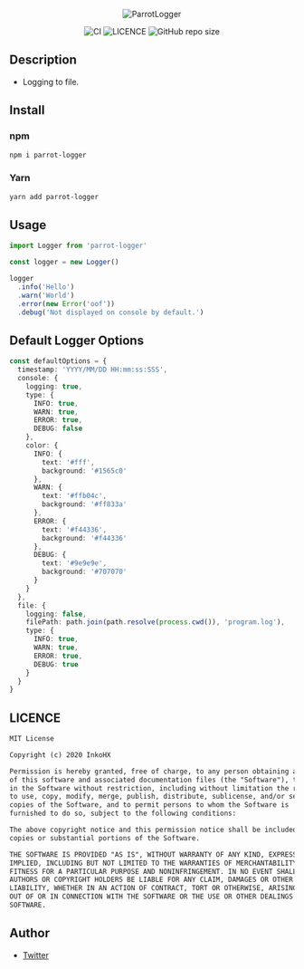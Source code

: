 <div
  align="center"
>

![ParrotLogger](https://github.com/InkoHX/parrot-logger/blob/master/media/ParrotLogger.png?raw=true)

![CI](https://github.com/InkoHX/parrot-logger/workflows/CI/badge.svg)
![LICENCE](https://img.shields.io/github/license/InkoHX/logger-renew?label=LICENCE&style=flat-square)
![GitHub repo size](https://img.shields.io/github/repo-size/InkoHX/logger-renew)

</div>

## Description

- Logging to file.

## Install

### npm

```bash
npm i parrot-logger
```

### Yarn

```bash
yarn add parrot-logger
```

## Usage

```ts
import Logger from 'parrot-logger'

const logger = new Logger()

logger
  .info('Hello')
  .warn('World')
  .error(new Error('oof'))
  .debug('Not displayed on console by default.')
```

## Default Logger Options

```ts
const defaultOptions = {
  timestamp: 'YYYY/MM/DD HH:mm:ss:SSS',
  console: {
    logging: true,
    type: {
      INFO: true,
      WARN: true,
      ERROR: true,
      DEBUG: false
    },
    color: {
      INFO: {
        text: '#fff',
        background: '#1565c0'
      },
      WARN: {
        text: '#ffb04c',
        background: '#ff833a'
      },
      ERROR: {
        text: '#f44336',
        background: '#f44336'
      },
      DEBUG: {
        text: '#9e9e9e',
        background: '#707070'
      }
    }
  },
  file: {
    logging: false,
    filePath: path.join(path.resolve(process.cwd()), 'program.log'),
    type: {
      INFO: true,
      WARN: true,
      ERROR: true,
      DEBUG: true
    }
  }
}
```

## LICENCE

```txt
MIT License

Copyright (c) 2020 InkoHX

Permission is hereby granted, free of charge, to any person obtaining a copy
of this software and associated documentation files (the "Software"), to deal
in the Software without restriction, including without limitation the rights
to use, copy, modify, merge, publish, distribute, sublicense, and/or sell
copies of the Software, and to permit persons to whom the Software is
furnished to do so, subject to the following conditions:

The above copyright notice and this permission notice shall be included in all
copies or substantial portions of the Software.

THE SOFTWARE IS PROVIDED "AS IS", WITHOUT WARRANTY OF ANY KIND, EXPRESS OR
IMPLIED, INCLUDING BUT NOT LIMITED TO THE WARRANTIES OF MERCHANTABILITY,
FITNESS FOR A PARTICULAR PURPOSE AND NONINFRINGEMENT. IN NO EVENT SHALL THE
AUTHORS OR COPYRIGHT HOLDERS BE LIABLE FOR ANY CLAIM, DAMAGES OR OTHER
LIABILITY, WHETHER IN AN ACTION OF CONTRACT, TORT OR OTHERWISE, ARISING FROM,
OUT OF OR IN CONNECTION WITH THE SOFTWARE OR THE USE OR OTHER DEALINGS IN THE
SOFTWARE.
```

## Author

- [Twitter](https://twitter.com/InkoHX)
